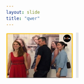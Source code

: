 ```yaml
---
layout: slide
title: "qwer"
---
```


 <img src="IMG-20200912-WA0017.jpg" alt="alt text" width="200">

